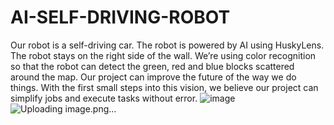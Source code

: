 # AI-SELF-DRIVING-ROBOT
Our robot is a self-driving car. The robot is powered by AI using HuskyLens. The robot stays on the right side of the wall. We’re using color recognition so that the robot can detect the green, red and blue blocks scattered around the map.
Our project can improve  the future of the way we do things. With the first small steps into this vision, we believe our project can simplify jobs and execute tasks without error.
![image](https://github.com/engabdallahassem/AI-SELF-DRIVING-ROBOT/assets/40050556/700a5164-5df7-43ef-b63e-1001404c234d)
![Uploading image.png…]()


